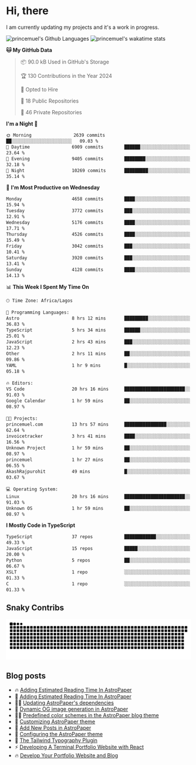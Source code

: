 # Hi, there

<!--
**princemuel/princemuel** is a ✨ _special_ ✨ repository because its `README.md` (this file) appears on your GitHub profile.

Here are some ideas to get you started:

- 🔭 I’m currently working on ...
- 🌱 I’m currently learning ...
- 👯 I’m looking to collaborate on ...
- 🤔 I’m looking for help with ...
- 💬 Ask me about ...
- 📫 How to reach me: ...
- 😄 Pronouns: ...
- ⚡ Fun fact: ...
-->

I am currently updating my projects and it's a work in progress.

![princemuel's Github Languages](https://github-readme-stats.vercel.app/api/top-langs/?username=princemuel&text_color=586069&layout=compact&hide_border=true&title_color=0366d6&count_private=true&include_all_commits=true&theme=tokyonight&show_icons=true)
![princemuel's wakatime stats](https://github-readme-stats.vercel.app/api/wakatime?username=princemuel&text_color=586069&layout=compact&hide_border=true&title_color=0366d6&count_private=true&include_all_commits=true&theme=tokyonight&show_icons=true)

<!--START_SECTION:waka-->
**🐱 My GitHub Data** 

> 📦 90.0 kB Used in GitHub's Storage 
 > 
> 🏆 130 Contributions in the Year 2024
 > 
> 💼 Opted to Hire
 > 
> 📜 18 Public Repositories 
 > 
> 🔑 46 Private Repositories 
 > 
**I'm a Night 🦉** 

```text
🌞 Morning                2639 commits        ██░░░░░░░░░░░░░░░░░░░░░░░   09.03 % 
🌆 Daytime                6909 commits        ██████░░░░░░░░░░░░░░░░░░░   23.64 % 
🌃 Evening                9405 commits        ████████░░░░░░░░░░░░░░░░░   32.18 % 
🌙 Night                  10269 commits       █████████░░░░░░░░░░░░░░░░   35.14 % 
```
📅 **I'm Most Productive on Wednesday** 

```text
Monday                   4658 commits        ████░░░░░░░░░░░░░░░░░░░░░   15.94 % 
Tuesday                  3772 commits        ███░░░░░░░░░░░░░░░░░░░░░░   12.91 % 
Wednesday                5176 commits        ████░░░░░░░░░░░░░░░░░░░░░   17.71 % 
Thursday                 4526 commits        ████░░░░░░░░░░░░░░░░░░░░░   15.49 % 
Friday                   3042 commits        ███░░░░░░░░░░░░░░░░░░░░░░   10.41 % 
Saturday                 3920 commits        ███░░░░░░░░░░░░░░░░░░░░░░   13.41 % 
Sunday                   4128 commits        ████░░░░░░░░░░░░░░░░░░░░░   14.13 % 
```


📊 **This Week I Spent My Time On** 

```text
🕑︎ Time Zone: Africa/Lagos

💬 Programming Languages: 
Astro                    8 hrs 12 mins       █████████░░░░░░░░░░░░░░░░   36.83 % 
TypeScript               5 hrs 34 mins       ██████░░░░░░░░░░░░░░░░░░░   25.01 % 
JavaScript               2 hrs 43 mins       ███░░░░░░░░░░░░░░░░░░░░░░   12.23 % 
Other                    2 hrs 11 mins       ██░░░░░░░░░░░░░░░░░░░░░░░   09.86 % 
YAML                     1 hr 9 mins         █░░░░░░░░░░░░░░░░░░░░░░░░   05.18 % 

🔥 Editors: 
VS Code                  20 hrs 16 mins      ███████████████████████░░   91.03 % 
Google Calendar          1 hr 59 mins        ██░░░░░░░░░░░░░░░░░░░░░░░   08.97 % 

🐱‍💻 Projects: 
princemuel.com           13 hrs 57 mins      ████████████████░░░░░░░░░   62.64 % 
invoicetracker           3 hrs 41 mins       ████░░░░░░░░░░░░░░░░░░░░░   16.56 % 
Unknown Project          1 hr 59 mins        ██░░░░░░░░░░░░░░░░░░░░░░░   08.97 % 
princemuel               1 hr 27 mins        ██░░░░░░░░░░░░░░░░░░░░░░░   06.55 % 
AkashRajpurohit          49 mins             █░░░░░░░░░░░░░░░░░░░░░░░░   03.67 % 

💻 Operating System: 
Linux                    20 hrs 16 mins      ███████████████████████░░   91.03 % 
Unknown OS               1 hr 59 mins        ██░░░░░░░░░░░░░░░░░░░░░░░   08.97 % 
```

**I Mostly Code in TypeScript** 

```text
TypeScript               37 repos            ████████████░░░░░░░░░░░░░   49.33 % 
JavaScript               15 repos            █████░░░░░░░░░░░░░░░░░░░░   20.00 % 
Python                   5 repos             ██░░░░░░░░░░░░░░░░░░░░░░░   06.67 % 
XSLT                     1 repo              ░░░░░░░░░░░░░░░░░░░░░░░░░   01.33 % 
C                        1 repo              ░░░░░░░░░░░░░░░░░░░░░░░░░   01.33 % 
```




<!--END_SECTION:waka-->

## Snaky Contribs

<img src='/assets/github-snake-dark.svg' alt='Snaky Contributions' />

## Blog posts

<!-- BLOG-POST-LIST:START -->
 - 🔥 <a href='https://princemuel.vercel.app/blog/how-to-add-an-estimated-reading-time/?&ref=github-profile-readme'>Adding Estimated Reading Time In AstroPaper</a>
 - 🚀 <a href='https://princemuel.vercel.app/blog/how-to-add-estimated-reading-time/?&ref=github-profile-readme'>Adding Estimated Reading Time In AstroPaper</a>
 - 👨‍💻 <a href='https://princemuel.vercel.app/blog/how-to-update-dependencies/?&ref=github-profile-readme'>Updating AstroPaper&#39;s dependencies</a>
 - 👀 <a href='https://princemuel.vercel.app/blog/dynamic-og-images/?&ref=github-profile-readme'>Dynamic OG image generation in AstroPaper</a>
 - ✍🏽 <a href='https://princemuel.vercel.app/blog/predefined-color-schemes/?&ref=github-profile-readme'>Predefined color schemes in the AstroPaper blog theme</a>
 - 🥳 <a href='https://princemuel.vercel.app/blog/customizing-astropaper-theme-color-schemes/?&ref=github-profile-readme'>Customizing AstroPaper theme</a>
 - 💯 <a href='https://princemuel.vercel.app/blog/adding-new-post/?&ref=github-profile-readme'>Add New Posts in AstroPaper</a>
 - 💫 <a href='https://princemuel.vercel.app/blog/how-to-configure-astropaper-theme/?&ref=github-profile-readme'>Configuring the AstroPaper theme</a>
 - 🌮 <a href='https://princemuel.vercel.app/blog/tailwind-typography/?&ref=github-profile-readme'>The Tailwind Typography Plugin</a>
 - ⚡️ <a href='https://princemuel.vercel.app/blog/terminal-development/?&ref=github-profile-readme'>Developing A Terminal Portfolio Website with React</a>
 - 🔥 <a href='https://princemuel.vercel.app/blog/portfolio-website-development/?&ref=github-profile-readme'>Develop Your Portfolio Website and Blog</a><!-- BLOG-POST-LIST:END -->

